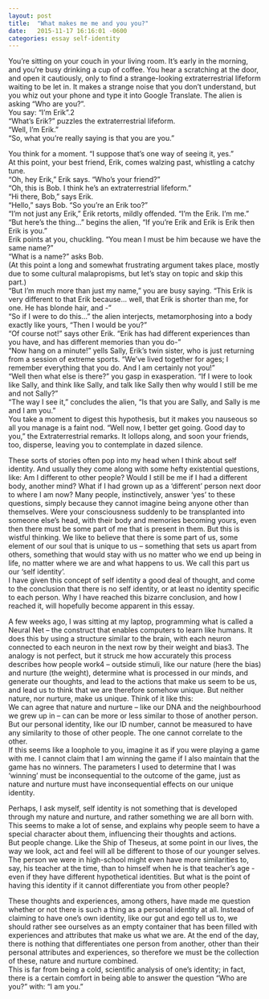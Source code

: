 ```yaml
---
layout: post
title:  "What makes me me and you you?"
date:   2015-11-17 16:16:01 -0600
categories: essay self-identity
---
```


You’re sitting on your couch in your living room. It’s early in the morning, and you’re busy drinking a cup of coffee. You hear a scratching at the door, and open it cautiously, only to find a strange-looking extraterrestrial lifeform waiting to be let in. It makes a strange noise that you don’t understand, but you whiz out your phone and type it into Google Translate. The alien is asking “Who are you?”.  
You say: “I’m Erik”.2  
“What’s Erik?” puzzles the extraterrestrial lifeform.  
“Well, I’m Erik.”  
“So, what you’re really saying is that you are you.”  
<!--more-->
You think for a moment. “I suppose that’s one way of seeing it, yes.”  
At this point, your best friend, Erik, comes walzing past, whistling a catchy tune.  
“Oh, hey Erik,” Erik says. “Who’s your friend?”  
“Oh, this is Bob. I think he’s an extraterrestrial lifeform.”  
“Hi there, Bob,” says Erik.  
“Hello,” says Bob. “So you’re an Erik too?”  
“I’m not just any Erik,” Erik retorts, mildly offended. “I’m the Erik. I’m me.”  
“But here’s the thing...” begins the alien, “If you’re Erik and Erik is Erik then Erik is you.”  
Erik points at you, chuckling. “You mean I must be him because we have the same name?”  
“What is a name?” asks Bob.  
(At this point a long and somewhat frustrating argument takes place, mostly due to some cultural malapropisms, but let’s stay on topic and skip this part.)  
“But I’m much more than just my name,” you are busy saying. “This Erik is very different to that Erik because... well, that Erik is shorter than me, for one. He has blonde hair, and -”  
“So if I were to do this...” the alien interjects, metamorphosing into a body exactly like  yours, “Then I would be you?”  
“Of course not!” says other Erik. “Erik has had different experiences than you have, and has different memories than you do-”  
“Now hang on a minute!” yells Sally, Erik’s twin sister, who is just returning from a session of extreme sports. “We’ve lived together for ages; I remember everything that you do. And I am certainly not you!”  
“Well then what else is there?” you gasp in exasperation. “If I were to look like Sally, and think like Sally, and talk like Sally then why would I still be me and not Sally?”  
“The way I see it,” concludes the alien, “Is that you are Sally, and Sally is me and I am you.”  
You take a moment to digest this hypothesis, but it makes you nauseous so all you manage is a faint nod. “Well now, I better get going. Good day to you,” the Extraterrestrial remarks. It lollops along, and soon your friends, too, disperse, leaving you to contemplate in dazed silence.  

These sorts of stories often pop into my head when I think about self identity. And usually they come along with some hefty existential questions, like: Am I different to other people? Would I still be me if I had a different body, another mind? What if I had grown up as a ‘different’ person next door to where I am now? Many people, instinctively, answer ‘yes’ to these questions, simply because they cannot imagine being anyone other than themselves. Were your consciousness suddenly to be transplanted into someone else’s head, with their body and memories becoming yours, even then there must be some part of me that is present in them.
But this is wistful thinking. We like to believe that there is some part of us, some element of our soul that is unique to us – something that sets us apart from others, something that would stay with us no matter who we end up being in life, no matter where we are and what happens to us. We call this part us our ‘self identity’.  
I have given this concept of self identity a good deal of thought, and come to the conclusion that there is no self identity, or at least no identity specific to each person. Why I have reached this bizarre conclusion, and how I reached it, will hopefully become apparent in this essay.

A few weeks ago, I was sitting at my laptop, programming what is called a Neural Net – the construct that enables computers to learn like humans. It does this by using a structure similar to the brain, with each neuron connected to each neuron in the next row by their weight and bias3. The analogy is not perfect, but it struck me how accurately this process describes how people work4 – outside stimuli, like our nature (here the bias) and nurture (the weight), determine what is processed in our minds, and generate our thoughts, and lead to the actions that make us seem to be us, and lead us to think that we are therefore somehow unique. But neither nature, nor nurture, make us unique. Think of it like this:  
We can agree that nature and nurture – like our DNA and the neighbourhood we grew up in – can can be more or less similar to those of another person. But our personal identity, like our ID number, cannot be measured to have any similarity to those of other people. The one cannot correlate to the other.  
If this seems like a loophole to you, imagine it as if you were playing a game with me. I cannot claim that I am winning the game if I also maintain that the game has no winners. The parameters I used to determine that I was ‘winning’ must be inconsequential to the outcome of the game, just as nature and nurture must have inconsequential effects on our unique identity.

Perhaps, I ask myself, self identity is not something that is developed through my nature and nurture, and rather something we are all born with. This seems to make a lot of sense, and explains why people seem to have a special character about them, influencing their thoughts and actions.  
But people change. Like the Ship of Theseus, at some point in our lives, the way we look, act and feel will all be different to those of our younger selves. The person we were in high-school might even have more similarities to, say, his teacher at the time, than to himself when he is that teacher’s age - even if they have different hypothetical identities. But what is the point of having this identity if it cannot differentiate you from other people?

These thoughts and experiences, among others, have made me question whether or not there is such a thing as a personal identity at all.
Instead of claiming to have one’s own identity, like our gut and ego tell us to, we should rather see ourselves as an empty container that has been filled with experiences and attributes that make us what we are. At the end of the day, there is nothing that differentiates one person from another, other than their personal attributes and experiences, so therefore we must be the collection of these, nature and nurture combined.  
This is far from being a cold, scientific analysis of one’s identity; in fact, there is a certain comfort in being able to answer the question “Who are you?” with: “I am you.”
